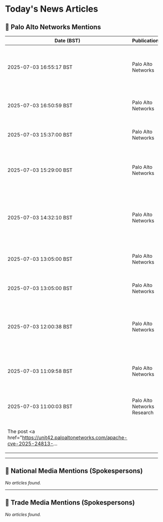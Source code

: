 # Today's News Articles

## 📌 Palo Alto Networks Mentions

| Date (BST) | Publication | Title | Summary |
|------------|-------------|-------|---------|
| 2025-07-03 16:55:17 BST | Palo Alto Networks | [Palo Alto Networks vs. Okta: Which Cybersecurity Stock is a Smart Buy? - The Globe and Mail](https://news.google.com/rss/articles/CBMi6AFBVV95cUxNTDJ2ZmU3WDRIZFpnbzZOQ2dPemZoMmh4eG00OW5PbjRuVnpIdmtzTFlKaVJoUi01d1dzUFRHQVluRzQzLXJwR1hqSDNfWDdJb2FlVzdodjZidmE5cC1VYUpnd3Q4MEw4LUVIUWo4RDlzNUxPT2xMMl83WUk0MVBSdXJSbF9MR2JQOFFPb2s4UlhBcXVxZFV0bnhIQnRwTTVZV1RiQUVPZEd5MjVjTU1MYkoxTUpuUGQ3SWQxWnA4RVNjLTFsel9EbkszMXNLVEtZczV1Y0FDWElBWUlwMl85Y0kyWVZoMUEt?oc=5) | <a href="https://news.google.com/rss/articles/CBMi6AFBVV95cUxNTDJ2ZmU3WDRIZFpnbzZOQ2dPemZoMmh4eG00OW5PbjRuVnpIdmtzTFlKaVJoUi01d1dzUFRHQVluRzQzLXJwR1hqSDNfWDdJb2FlVzdodjZidmE5cC1VYUpnd3Q4MEw4LUVIUWo4RD... |
| 2025-07-03 16:50:59 BST | Palo Alto Networks | [3 Red Hot Stocks for the Second Half of 2025 - The Globe and Mail](https://news.google.com/rss/articles/CBMiygFBVV95cUxQdEdLUzkzdEFzdHpRV1JjX0p5MWVZYk5oZWQ2Z2M0alNtUkc4TlpidlFjWVVGTGliTHczNi1wNWtOZ2g3cVlmVkpEcF94b3ZwLU1nMHVFUjY3REFFZ190U2xYVzBmdnBrSk1Va19hTzkyNnJmZ0E3cHlURTlVWS1oOElyamxVVTZtRDRSSGk4TjVGcml1RFVobkp5TUQ4b1dRTzYtVXBGLUc4QVkxNkhqSlpycXRCeGx4WHdzeEpIWmFuNVo0dTRVYWZR?oc=5) | <a href="https://news.google.com/rss/articles/CBMiygFBVV95cUxQdEdLUzkzdEFzdHpRV1JjX0p5MWVZYk5oZWQ2Z2M0alNtUkc4TlpidlFjWVVGTGliTHczNi1wNWtOZ2g3cVlmVkpEcF94b3ZwLU1nMHVFUjY3REFFZ190U2xYVzBmdnBrSk1Va19hTz... |
| 2025-07-03 15:37:00 BST | Palo Alto Networks | [3 Red Hot Stocks for the Second Half of 2025 - TradingView](https://news.google.com/rss/articles/CBMiogFBVV95cUxNTnlKLS1XSThvbzFjVHBFeEdMalV5aS1fbE05bW0yVnpzbmh0aFlnNkRxS1VXSklLbmZWYzE2QTNwOUhsei1WR3N4dVFxZExoZ0JqVVNpd3BjaDMwVlBRLXEtZ090LWIxNkhpbDROdnFNMVdYNG43Vlc5ZjZycXM0SWVSdGVWSVhKNDNxZk5DdVNiNE5sNVFQMjFTcUwtWTVVbUE?oc=5) | <a href="https://news.google.com/rss/articles/CBMiogFBVV95cUxNTnlKLS1XSThvbzFjVHBFeEdMalV5aS1fbE05bW0yVnpzbmh0aFlnNkRxS1VXSklLbmZWYzE2QTNwOUhsei1WR3N4dVFxZExoZ0JqVVNpd3BjaDMwVlBRLXEtZ090LWIxNkhpbDROdn... |
| 2025-07-03 15:29:00 BST | Palo Alto Networks | [Palo Alto Networks vs. Okta: Which Cybersecurity Stock is a Smart Buy? - Yahoo Finance](https://news.google.com/rss/articles/CBMifEFVX3lxTE5wN3V1UnI5TnMydmJOV3FOb1dkb210bnU0R0Z0SnVZdHdPTzFZU1dIYm1ELU5Ja2pZS2FVUDFtaTk4bjlmemtvZXlCbUJ0Ym1ndFdVSjI5Y2FSU2pCNG9TeEYyWXhUbHZra0RyREpMUVhuWnhPcXFldzI2Zms?oc=5) | <a href="https://news.google.com/rss/articles/CBMifEFVX3lxTE5wN3V1UnI5TnMydmJOV3FOb1dkb210bnU0R0Z0SnVZdHdPTzFZU1dIYm1ELU5Ja2pZS2FVUDFtaTk4bjlmemtvZXlCbUJ0Ym1ndFdVSjI5Y2FSU2pCNG9TeEYyWXhUbHZra0RyREpMUV... |
| 2025-07-03 14:32:10 BST | Palo Alto Networks | [Palo Alto Networks vs. Okta: Which Cybersecurity Stock is a Smart Buy? - Zacks Investment Research](https://news.google.com/rss/articles/CBMirAFBVV95cUxObEFKcnd0R0hHazJCVkFkdzBBRUN4YkRyckFsNlFhbWJIZGpwS0xCaUp2UE93aEpQWnVscXhHR0VhWWxhMEJaOGhOcTJQalc5YzJEU2V1NUhEUTlYTDE2TmYzNUlOVnRkRGpFWm1IRDh4VTQ1MEVCaWlTY09zaFlveDBKUVJIOThJUzgwNlhlaTFxMjNlT3EzaVNqbEsyRm51VWlzT0NaOWFFZlFq?oc=5) | <a href="https://news.google.com/rss/articles/CBMirAFBVV95cUxObEFKcnd0R0hHazJCVkFkdzBBRUN4YkRyckFsNlFhbWJIZGpwS0xCaUp2UE93aEpQWnVscXhHR0VhWWxhMEJaOGhOcTJQalc5YzJEU2V1NUhEUTlYTDE2TmYzNUlOVnRkRGpFWm1IRD... |
| 2025-07-03 13:05:00 BST | Palo Alto Networks | [Is It Too Late to Buy Palo Alto Networks Stock? - The Motley Fool](https://news.google.com/rss/articles/CBMikwFBVV95cUxPYWF2VU5UaEhtREdLakdTQ2JLMFhmTGFlelZzNklIR2NzNGJ5YVJJWEhMb0pHTEY5YU5FbXhCcTNpbXotd0EzN1BPZzFwVzlfTWZYamlMekprX1E1ZWRTbzVkTXRsbDI3MElBVVQ4NHJPYlNkckk1eTU1UXkyS3hYMDBFRklzdWh3NzdEa1JNR2ZwMUk?oc=5) | <a href="https://news.google.com/rss/articles/CBMikwFBVV95cUxPYWF2VU5UaEhtREdLakdTQ2JLMFhmTGFlelZzNklIR2NzNGJ5YVJJWEhMb0pHTEY5YU5FbXhCcTNpbXotd0EzN1BPZzFwVzlfTWZYamlMekprX1E1ZWRTbzVkTXRsbDI3MElBVVQ4NH... |
| 2025-07-03 13:05:00 BST | Palo Alto Networks | [Is It Too Late to Buy Palo Alto Networks Stock? - Yahoo Finance](https://news.google.com/rss/articles/CBMifEFVX3lxTE5rUmpSUXFnZTVILVhlMzZqMFVMUDJySkQ2bVZjaVdLTllaeXZxRmozVDd1V0c1SXBqb0I3VFY5NEdQb2dULVkya0NZZ0c0VGhibHNqdmV2M3BkY1NLUWVpTDE5R1FpRjNNbEU1RFRJNm5JM2hxa0pEUXBtcjg?oc=5) | <a href="https://news.google.com/rss/articles/CBMifEFVX3lxTE5rUmpSUXFnZTVILVhlMzZqMFVMUDJySkQ2bVZjaVdLTllaeXZxRmozVDd1V0c1SXBqb0I3VFY5NEdQb2dULVkya0NZZ0c0VGhibHNqdmV2M3BkY1NLUWVpTDE5R1FpRjNNbEU1RFRJNm... |
| 2025-07-03 12:00:38 BST | Palo Alto Networks | [Is Palo Alto Networks, Inc.'s (NASDAQ:PANW) Latest Stock Performance A Reflection Of Its Financial Health? - Yahoo Finance](https://news.google.com/rss/articles/CBMigAFBVV95cUxPOHg0N0xGLWsxNkpaSFdINkUxSEFNWXlJbHRJMHJWRUhjR0t3YnV5b1N3RkNOdmtOcW5tOW9NVGpzbEZkSXBlMVMzbTk3SDFMeEM4NUwzTWk5QVU2RkNWSGpSbm4xbFM5bEE3dkhoYXBwbERReGFJT1c5QUFWblVXLQ?oc=5) | <a href="https://news.google.com/rss/articles/CBMigAFBVV95cUxPOHg0N0xGLWsxNkpaSFdINkUxSEFNWXlJbHRJMHJWRUhjR0t3YnV5b1N3RkNOdmtOcW5tOW9NVGpzbEZkSXBlMVMzbTk3SDFMeEM4NUwzTWk5QVU2RkNWSGpSbm4xbFM5bEE3dkhoYX... |
| 2025-07-03 11:09:58 BST | Palo Alto Networks | [Apache Under the Lens: Tomcat’s Partial PUT and Camel’s Header Hijack - Unit 42](https://news.google.com/rss/articles/CBMikgFBVV95cUxNWE9NRzNqdXNDREh5SmFjd2tQaEYySUFNWlVsOXR3dFlGT2lDZ0JmNGYyNUtHVmNwVHRGUzNOSERvaHR3WmdqV09ZaENQSkhUb2k1UEV3Tm5NVnFrVVRLbmt6QmhhQTNiMWhDd1hiYW5xclFRdlUwbjEzZEp0OTVxWVJnbEFUQlJGVjR3Q3U2bi0zUQ?oc=5) | <a href="https://news.google.com/rss/articles/CBMikgFBVV95cUxNWE9NRzNqdXNDREh5SmFjd2tQaEYySUFNWlVsOXR3dFlGT2lDZ0JmNGYyNUtHVmNwVHRGUzNOSERvaHR3WmdqV09ZaENQSkhUb2k1UEV3Tm5NVnFrVVRLbmt6QmhhQTNiMWhDd1hiYW... |
| 2025-07-03 11:00:03 BST | Palo Alto Networks Research | [Apache Under the Lens: Tomcat’s Partial PUT and Camel’s Header Hijack](https://unit42.paloaltonetworks.com/apache-cve-2025-24813-cve-2025-27636-cve-2025-29891/) | <p>We analyze CVE-2025-24813 (Tomcat Partial PUT RCE), CVE-2025-27636 and CVE-2025-29891 (Camel Header Hijack RCE). </p>
<p>The post <a href="https://unit42.paloaltonetworks.com/apache-cve-2025-24813-... |

---
## 📰 National Media Mentions (Spokespersons)

_No articles found._

---
## 📘 Trade Media Mentions (Spokespersons)

_No articles found._
